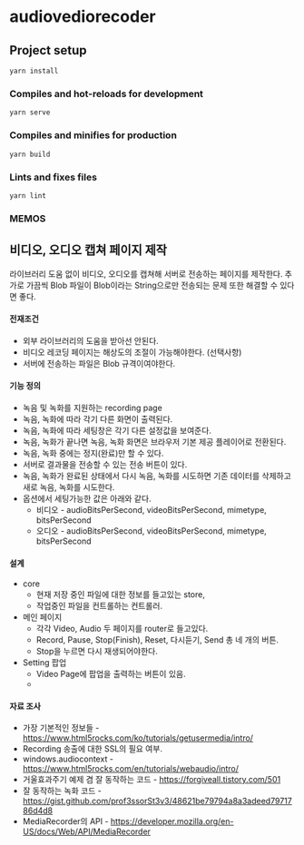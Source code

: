 # audiovediorecoder

## Project setup
```
yarn install
```

### Compiles and hot-reloads for development
```
yarn serve
```

### Compiles and minifies for production
```
yarn build
```

### Lints and fixes files
```
yarn lint
```

### MEMOS

## 비디오, 오디오 캡쳐 페이지 제작
라이브러리 도움 없이 비디오, 오디오를 캡쳐해 서버로 전송하는 페이지를 제작한다. 추가로 가끔씩 Blob 파일이 Blob이라는 String으로만 전송되는 문제 또한 해결할 수 있다면 좋다.

#### 전재조건
+ 외부 라이브러리의 도움을 받아선 안된다.
+ 비디오 레코딩 페이지는 해상도의 조절이 가능해야한다. (선택사항)
+ 서버에 전송하는 파일은 Blob 규격이여야한다.

#### 기능 정의
+ 녹음 및 녹화를 지원하는 recording page
+ 녹음, 녹화에 따라 각기 다른 화면이 출력된다.
+ 녹음, 녹화에 따라 세팅창은 각기 다른 설정값을 보여준다.
+ 녹음, 녹화가 끝나면 녹음, 녹화 화면은 브라우저 기본 제공 플레이어로 전환된다.
+ 녹음, 녹화 중에는 정지(완료)만 할 수 있다.
+ 서버로 결과물을 전송할 수 있는 전송 버튼이 있다.
+ 녹음, 녹화가 완료된 상태에서 다시 녹음, 녹화를 시도하면 기존 데이터를 삭제하고 새로 녹음, 녹화를 시도한다.
+ 옵션에서 세팅가능한 값은 아래와 같다.
  * 비디오 - audioBitsPerSecond, videoBitsPerSecond, mimetype, bitsPerSecond
  * 오디오 - audioBitsPerSecond, videoBitsPerSecond, mimetype, bitsPerSecond

#### 설계
+ core
  * 현재 저장 중인 파일에 대한 정보를 들고있는 store,
  * 작업중인 파일을 컨트롤하는 컨트롤러.
+ 메인 페이지
  * 각각 Video, Audio 두 페이지를 router로 들고있다.
  * Record, Pause, Stop(Finish), Reset, 다시듣기, Send 총 네 개의 버튼.
  * Stop을 누르면 다시 재생되어야한다.
+ Setting 팝업
  * Video Page에 팝업을 출력하는 버튼이 있음.
  * 

#### 자료 조사
+ 가장 기본적인 정보들 - https://www.html5rocks.com/ko/tutorials/getusermedia/intro/ 
+ Recording 송출에 대한 SSL의 필요 여부.
+ windows.audiocontext - https://www.html5rocks.com/en/tutorials/webaudio/intro/
+ 거울효과주기 예제 겸 잘 동작하는 코드 - https://forgiveall.tistory.com/501
+ 잘 동작하는 녹화 코드 - https://gist.github.com/prof3ssorSt3v3/48621be79794a8a3adeed7971786d4d8
+ MediaRecorder의 API - https://developer.mozilla.org/en-US/docs/Web/API/MediaRecorder